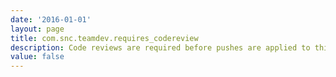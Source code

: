 ```yaml
---
date: '2016-01-01'
layout: page
title: com.snc.teamdev.requires_codereview
description: Code reviews are required before pushes are applied to this instance
value: false
---
```

